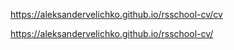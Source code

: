 https://aleksandervelichko.github.io/rsschool-cv/cv

https://aleksandervelichko.github.io/rsschool-cv/
